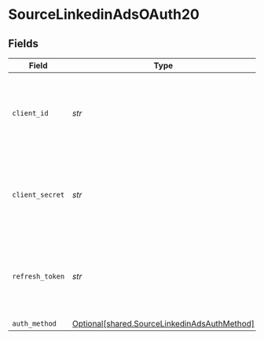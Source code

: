 # SourceLinkedinAdsOAuth20


## Fields

| Field                                                                                                                                                                                  | Type                                                                                                                                                                                   | Required                                                                                                                                                                               | Description                                                                                                                                                                            |
| -------------------------------------------------------------------------------------------------------------------------------------------------------------------------------------- | -------------------------------------------------------------------------------------------------------------------------------------------------------------------------------------- | -------------------------------------------------------------------------------------------------------------------------------------------------------------------------------------- | -------------------------------------------------------------------------------------------------------------------------------------------------------------------------------------- |
| `client_id`                                                                                                                                                                            | *str*                                                                                                                                                                                  | :heavy_check_mark:                                                                                                                                                                     | The client ID of your developer application. Refer to our <a href='https://docs.airbyte.com/integrations/sources/linkedin-ads#setup-guide'>documentation</a> for more information.     |
| `client_secret`                                                                                                                                                                        | *str*                                                                                                                                                                                  | :heavy_check_mark:                                                                                                                                                                     | The client secret of your developer application. Refer to our <a href='https://docs.airbyte.com/integrations/sources/linkedin-ads#setup-guide'>documentation</a> for more information. |
| `refresh_token`                                                                                                                                                                        | *str*                                                                                                                                                                                  | :heavy_check_mark:                                                                                                                                                                     | The key to refresh the expired access token. Refer to our <a href='https://docs.airbyte.com/integrations/sources/linkedin-ads#setup-guide'>documentation</a> for more information.     |
| `auth_method`                                                                                                                                                                          | [Optional[shared.SourceLinkedinAdsAuthMethod]](../../models/shared/sourcelinkedinadsauthmethod.md)                                                                                     | :heavy_minus_sign:                                                                                                                                                                     | N/A                                                                                                                                                                                    |